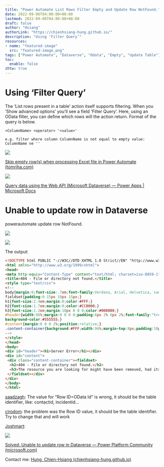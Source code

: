 ```yaml
---
title: "Power Automate List Rows Filter Empty and Update Row NotFound."
date: 2022-09-06T04:00:00+08:00
lastmod: 2022-09-06T04:00:00+08:00
draft: false
author: "Hsiang"
authorLink: "https://chienhsiang-hung.github.io/"
description: "Using ‘Filter Query’"
resources:
- name: "featured-image"
  src: "featured-image.png"
tags: ["Power Automate", "Dataverse", "Odata", "Empty", "Update Table"]
toc:
  enable: false
zhtw: true
---
```

# Using ‘Filter Query’

The ‘List rows present in a table’ action itself supports filtering. When you ‘Show advanced options’ you’ll see a field ‘Filter Query’. Here, using an OData filter, you can define which rows will the action return. Format of the query is below.
```
<ColumnName> <operator> '<value>'

e.g. filter where column ColumnName is not equal to empty value:  
ColumnName ne ''
```
![](https://miro.medium.com/max/1400/0*LmHPidshu6gEZAsa.png)

[Skip empty row(s) when processing Excel file in Power Automate (tomriha.com)](https://tomriha.com/skip-empty-rows-when-processing-excel-file-in-power-automate/)

![](https://miro.medium.com/max/1400/1*JB0N7_FpaQuqmY4juGgc7A.png)

[Query data using the Web API (Microsoft Dataverse) — Power Apps | Microsoft Docs](https://docs.microsoft.com/en-us/power-apps/developer/data-platform/webapi/query-data-web-api#standard-filter-operators)

# Unable to update row in Dataverse

powerautomate update row NotFound.

![](https://miro.medium.com/max/1252/0*abw-ofsIrWXEhecL)

![](https://miro.medium.com/max/1236/0*KgnCqcf1flwzQwc4)

The output:
```html
<!DOCTYPE html PUBLIC "-//W3C//DTD XHTML 1.0 Strict//EN" "http://www.w3.org/TR/xhtml1/DTD/xhtml1-strict.dtd">  
<html xmlns="http://www.w3.org/1999/xhtml">  
<head>  
<meta http-equiv="Content-Type" content="text/html; charset=iso-8859-1"/>  
<title>404 - File or directory not found.</title>  
<style type="text/css">  
<!--  
body{margin:0;font-size:.7em;font-family:Verdana, Arial, Helvetica, sans-serif;background:#EEEEEE;}  
fieldset{padding:0 15px 10px 15px;}   
h1{font-size:2.4em;margin:0;color:#FFF;}  
h2{font-size:1.7em;margin:0;color:#CC0000;}   
h3{font-size:1.2em;margin:10px 0 0 0;color:#000000;}   
#header{width:96%;margin:0 0 0 0;padding:6px 2% 6px 2%;font-family:"trebuchet MS", Verdana, sans-serif;color:#FFF;  
background-color:#555555;}  
#content{margin:0 0 0 2%;position:relative;}  
.content-container{background:#FFF;width:96%;margin-top:8px;padding:10px;position:relative;}  
-->  
</style>  
</head>  
<body>  
<div id="header"><h1>Server Error</h1></div>  
<div id="content">  
 <div class="content-container"><fieldset>  
  <h2>404 - File or directory not found.</h2>  
  <h3>The resource you are looking for might have been removed, had its name changed, or is temporarily unavailable.</h3>  
 </fieldset></div>  
</div>  
</body>  
</html>
```
[saadzagh](https://powerusers.microsoft.com/t5/user/viewprofilepage/user-id/275658): The value for “Row ID=OData Id” is wrong, it should be the table identifier, like: contactid, incidentid…

[cirodom](https://powerusers.microsoft.com/t5/user/viewprofilepage/user-id/271452): the problem was the Row ID value, it should be the table identifier. Try to change that and will work

[Joshmart](https://powerusers.microsoft.com/t5/user/viewprofilepage/user-id/269771):

![](https://miro.medium.com/max/1400/0*TPc-OUvDhvjQTnzD)

[Solved: Unable to update row in Dataverse — Power Platform Community (microsoft.com)](https://powerusers.microsoft.com/t5/Building-Flows/Unable-to-update-row-in-Dataverse/td-p/961648)

Contact me:  [Hung, Chien-Hsiang (chienhsiang-hung.github.io)](https://chienhsiang-hung.github.io/)
